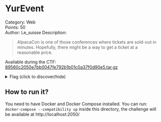 # YurEvent
Category: Web  
Points: 50  
Author: Le_suisse
Description:
> AlpacaCon is one of those conferences where tickets are sold-out in minutes.
> Hopefully, there might be a way to get a ticket at a reasonable price.

Available during the CTF: [89560c2050e7bb0047fe792b1b01c0a37f0d90e5.tar.gz](./89560c2050e7bb0047fe792b1b01c0a37f0d90e5.tar.gz)

<details>
    <summary>Flag (click to discover/hide)</summary>
    <p>GH19{frontend_validation_is_not_enough}</p>
</details>

## How to run it?
You need to have Docker and Docker Compose installed.
You can run: ``docker-compose --compatibility up`` inside this directory, the challenge will
be available at http://localhost:2050/